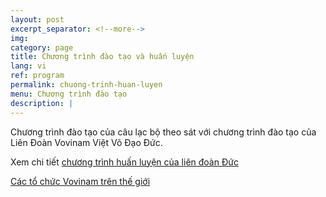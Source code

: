 ```yaml
---
layout: post
excerpt_separator: <!--more-->
img:
category: page
title: Chương trình đào tạo và huấn luyện
lang: vi
ref: program
permalink: chuong-trinh-huan-luyen
menu: Chương trình đào tạo
description: |
---
```


Chương trình đào tạo của câu lạc bộ theo sát với chương trình đào tạo của Liên Đoàn Vovinam Việt Võ Đạo Đức.

Xem chi tiết [chương trình huấn luyện của liên đoàn Đức](http://www.vovinam-in-dvvf.eu/joomla/index.php/news/lehrgaenge/dvvf/80-training.html)

[Các tổ chức Vovinam trên thế giới](http://www.vovinam-in-dvvf.eu/joomla/link/links-dvvf-2012.html)

<!--more-->
